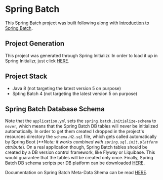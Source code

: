 # Spring Batch
This Spring Batch project was built following along with [Introduction to Spring Batch](https://www.baeldung.com/introduction-to-spring-batch).

## Project Generation
This project was generated through Spring Initializr. In order to load it up in Spring Initializr, just click [HERE](https://start.spring.io/#!type=maven-project&language=java&platformVersion=2.7.13&packaging=jar&jvmVersion=1.8&groupId=com.wilterson.springbatch&artifactId=getting-started&name=SpringBatchGettingStarted&description=Spring%20Batch%20Getting%20Started&packageName=com.wilterson.springbatch&dependencies=batch,lombok,devtools,actuator,h2,data-jpa,web).

## Project Stack
* Java 8 (not targeting the latest version 5 on purpose)
* Spting Batch 4 (not targeting the latest version 5 on purpose)

## Spring Batch Database Schema
Note that the `application.yml` sets the `spring.batch.initialize-schema` to `never`, which means that the Spring Batch DB tables will never be initialized automatically. In order to get them created I dropped in the project's resources directory the `schema.H2.sql` file, which gets called automatically by Spring Boot (_**Note: it works combined with `spring.sql.init.platform` attribute_). On a real application though, Spring Batch tables should be created by a DB version control framework, like Flyway or Liquibase. This would guarantee that the tables will be created only once. Finally, Spring Batch DB schema scripts per DB platform can be downloaded [HERE](
https://github.com/spring-projects/spring-batch/tree/main/spring-batch-core/src/main/resources/org/springframework/batch/core).

Documentation on Spring Batch Meta-Data Shema can be read [HERE](https://docs.spring.io/spring-batch/docs/current/reference/html/schema-appendix.html).